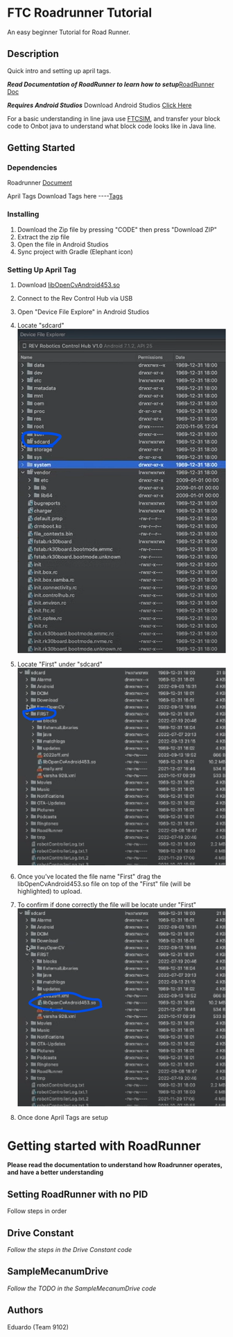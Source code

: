 # FTC Roadrunner Tutorial

An easy beginner Tutorial for Road Runner.

## Description

Quick intro and setting up april tags.

***Read Documentation of RoadRunner to learn how to setup***[RoadRunner Doc](https://learnroadrunner.com)


***Requires Android Studios***
Download Android Studios [Click Here](https://developer.android.com/studio)

For a basic understanding in line java use [FTCSIM](https://ftcsim.org/ftcsim/), and transfer your block code to Onbot java to understand what block code looks like in Java line.

## Getting Started



### Dependencies

Roadrunner [Document](https://learnroadrunner.com)

April Tags
Download Tags here ----[Tags](https://drive.google.com/file/d/1cakdgu8sm0rb3wR9s2KzWXF_8raeuafy/view?usp=sharing)

### Installing

1) Download the Zip file by pressing "CODE" then press "Download ZIP"
2) Extract the zip file
3) Open the file in Android Studios
4) Sync project with Gradle (Elephant icon)


### Setting Up April Tag
1) Download [libOpenCvAndroid453.so](https://drive.google.com/file/d/1XX_7nesg6d4QWU9ee3rvkTZweq03E1ey/view?usp=sharing)
2) Connect to the Rev Control Hub via USB
3) Open "Device File Explore" in Android Studios
4) Locate "sdcard"
![sdcard](FtcRobotController/src/main/assets/img.png)


5) Locate "First" under "sdcard"
![First](FtcRobotController/src/main/assets/img_1.png)

6) Once you've located the file name "First" drag the libOpenCvAndroid453.so file on top of the "First" file (will be highlighted) to upload.
7) To confirm if done correctly the file will be locate under "First"
![confirm](FtcRobotController/src/main/assets/img_2.png)
8) Once done April Tags are setup


# Getting started with RoadRunner
**Please read the documentation to understand how Roadrunner operates, and have a better understanding**

## Setting RoadRunner with no PID
Follow steps in order
## Drive Constant
*Follow the steps in the Drive Constant code*

## SampleMecanumDrive
*Follow the TODO in the SampleMecanumDrive code*






## Authors

Eduardo (Team 9102)



